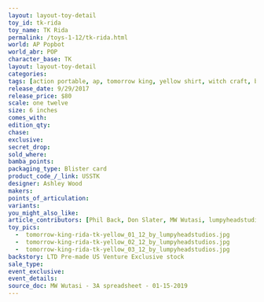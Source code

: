 ```yaml
---
layout: layout-toy-detail 
toy_id: tk-rida
toy_name: TK Rida
permalink: /toys-1-12/tk-rida.html
world: AP Popbot
world_abr: POP
character_base: TK
layout: layout-toy-detail
categories: 
tags: [action portable, ap, tomorrow king, yellow shirt, witch craft, blonde]
release_date: 9/29/2017
release_price: $80 
scale: one twelve
size: 6 inches
comes_with: 
edition_qty: 
chase: 
exclusive: 
secret_drop: 
sold_where: 
bamba_points: 
packaging_type: Blister card
product_code_/_link: USSTK
designer: Ashley Wood
makers: 
points_of_articulation: 
variants: 
you_might_also_like: 
article_contributors: [Phil Back, Don Slater, MW Wutasi, lumpyheadstudios]
toy_pics: 
  -  tomorrow-king-rida-tk-yellow_01_12_by_lumpyheadstudios.jpg
  -  tomorrow-king-rida-tk-yellow_02_12_by_lumpyheadstudios.jpg
  -  tomorrow-king-rida-tk-yellow_03_12_by_lumpyheadstudios.jpg
backstory: LTD Pre-made US Venture Exclusive stock
sale_type: 
event_exclusive: 
event_details: 
source_doc: MW Wutasi - 3A spreadsheet - 01-15-2019
---
```

